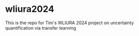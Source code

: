 # wliura2024
This is the repo for Tim's WLIURA 2024 project on uncertainty quantification via transfer learning
